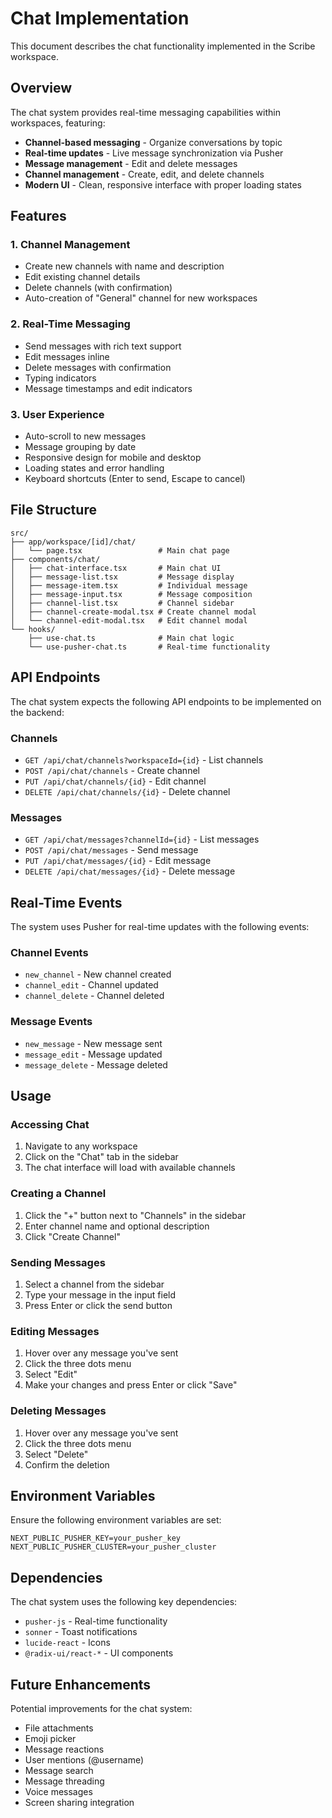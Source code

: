 # Chat Implementation

This document describes the chat functionality implemented in the Scribe workspace.

## Overview

The chat system provides real-time messaging capabilities within workspaces, featuring:

- **Channel-based messaging** - Organize conversations by topic
- **Real-time updates** - Live message synchronization via Pusher
- **Message management** - Edit and delete messages
- **Channel management** - Create, edit, and delete channels
- **Modern UI** - Clean, responsive interface with proper loading states

## Features

### 1. Channel Management
- Create new channels with name and description
- Edit existing channel details
- Delete channels (with confirmation)
- Auto-creation of "General" channel for new workspaces

### 2. Real-Time Messaging
- Send messages with rich text support
- Edit messages inline
- Delete messages with confirmation
- Typing indicators
- Message timestamps and edit indicators

### 3. User Experience
- Auto-scroll to new messages
- Message grouping by date
- Responsive design for mobile and desktop
- Loading states and error handling
- Keyboard shortcuts (Enter to send, Escape to cancel)

## File Structure

```
src/
├── app/workspace/[id]/chat/
│   └── page.tsx                 # Main chat page
├── components/chat/
│   ├── chat-interface.tsx       # Main chat UI
│   ├── message-list.tsx         # Message display
│   ├── message-item.tsx         # Individual message
│   ├── message-input.tsx        # Message composition
│   ├── channel-list.tsx         # Channel sidebar
│   ├── channel-create-modal.tsx # Create channel modal
│   └── channel-edit-modal.tsx   # Edit channel modal
└── hooks/
    ├── use-chat.ts              # Main chat logic
    └── use-pusher-chat.ts       # Real-time functionality
```

## API Endpoints

The chat system expects the following API endpoints to be implemented on the backend:

### Channels
- `GET /api/chat/channels?workspaceId={id}` - List channels
- `POST /api/chat/channels` - Create channel
- `PUT /api/chat/channels/{id}` - Edit channel
- `DELETE /api/chat/channels/{id}` - Delete channel

### Messages
- `GET /api/chat/messages?channelId={id}` - List messages
- `POST /api/chat/messages` - Send message
- `PUT /api/chat/messages/{id}` - Edit message
- `DELETE /api/chat/messages/{id}` - Delete message

## Real-Time Events

The system uses Pusher for real-time updates with the following events:

### Channel Events
- `new_channel` - New channel created
- `channel_edit` - Channel updated
- `channel_delete` - Channel deleted

### Message Events
- `new_message` - New message sent
- `message_edit` - Message updated
- `message_delete` - Message deleted

## Usage

### Accessing Chat
1. Navigate to any workspace
2. Click on the "Chat" tab in the sidebar
3. The chat interface will load with available channels

### Creating a Channel
1. Click the "+" button next to "Channels" in the sidebar
2. Enter channel name and optional description
3. Click "Create Channel"

### Sending Messages
1. Select a channel from the sidebar
2. Type your message in the input field
3. Press Enter or click the send button

### Editing Messages
1. Hover over any message you've sent
2. Click the three dots menu
3. Select "Edit"
4. Make your changes and press Enter or click "Save"

### Deleting Messages
1. Hover over any message you've sent
2. Click the three dots menu
3. Select "Delete"
4. Confirm the deletion

## Environment Variables

Ensure the following environment variables are set:

```env
NEXT_PUBLIC_PUSHER_KEY=your_pusher_key
NEXT_PUBLIC_PUSHER_CLUSTER=your_pusher_cluster
```

## Dependencies

The chat system uses the following key dependencies:
- `pusher-js` - Real-time functionality
- `sonner` - Toast notifications
- `lucide-react` - Icons
- `@radix-ui/react-*` - UI components

## Future Enhancements

Potential improvements for the chat system:
- File attachments
- Emoji picker
- Message reactions
- User mentions (@username)
- Message search
- Message threading
- Voice messages
- Screen sharing integration
